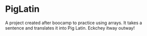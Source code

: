 # PigLatin
A project created after boocamp to practice using arrays.  It takes a sentence and translates it into Pig Latin.  Eckchey itway outway!
